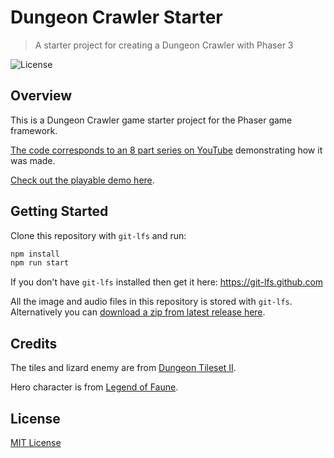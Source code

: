 # Dungeon Crawler Starter
> A starter project for creating a Dungeon Crawler with Phaser 3

![License](https://img.shields.io/badge/license-MIT-green)

## Overview

This is a Dungeon Crawler game starter project for the Phaser game framework.

[The code corresponds to an 8 part series on YouTube](https://www.youtube.com/playlist?list=PLNwtXgWIx3rgjHV9CUkPxHatABxScRynC) demonstrating how it was made.

[Check out the playable demo here](https://ourcade.co/templates/dungeon-crawler-starter).

## Getting Started

Clone this repository with `git-lfs` and run:

```bash
npm install
npm run start
```

If you don't have `git-lfs` installed then get it here: https://git-lfs.github.com

All the image and audio files in this repository is stored with `git-lfs`. Alternatively you can [download a zip from latest release here](https://github.com/ourcade/phaser3-dungeon-crawler-starter/releases/tag/latest).

## Credits

The tiles and lizard enemy are from [Dungeon Tileset II](https://0x72.itch.io/dungeontileset-ii).

Hero character is from [Legend of Faune](https://ansimuz.itch.io/legend-of-faune).

## License

[MIT License](https://github.com/ourcade/phaser3-dungeon-crawler-starter/blob/master/LICENSE)
